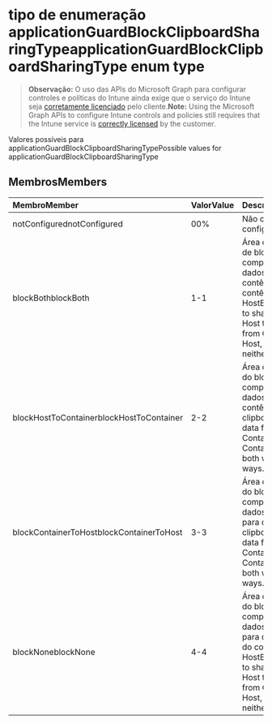 # <a name="applicationguardblockclipboardsharingtype-enum-type"></a><span data-ttu-id="2df4c-101">tipo de enumeração applicationGuardBlockClipboardSharingType</span><span class="sxs-lookup"><span data-stu-id="2df4c-101">applicationGuardBlockClipboardSharingType enum type</span></span>

> <span data-ttu-id="2df4c-102">**Observação:** O uso das APIs do Microsoft Graph para configurar controles e políticas do Intune ainda exige que o serviço do Intune seja [corretamente licenciado](https://go.microsoft.com/fwlink/?linkid=839381) pelo cliente.</span><span class="sxs-lookup"><span data-stu-id="2df4c-102">**Note:** Using the Microsoft Graph APIs to configure Intune controls and policies still requires that the Intune service is [correctly licensed](https://go.microsoft.com/fwlink/?linkid=839381) by the customer.</span></span>

<span data-ttu-id="2df4c-103">Valores possíveis para applicationGuardBlockClipboardSharingType</span><span class="sxs-lookup"><span data-stu-id="2df4c-103">Possible values for applicationGuardBlockClipboardSharingType</span></span>
## <a name="members"></a><span data-ttu-id="2df4c-104">Membros</span><span class="sxs-lookup"><span data-stu-id="2df4c-104">Members</span></span>
|<span data-ttu-id="2df4c-105">Membro</span><span class="sxs-lookup"><span data-stu-id="2df4c-105">Member</span></span>|<span data-ttu-id="2df4c-106">Valor</span><span class="sxs-lookup"><span data-stu-id="2df4c-106">Value</span></span>|<span data-ttu-id="2df4c-107">Descrição</span><span class="sxs-lookup"><span data-stu-id="2df4c-107">Description</span></span>|
|:---|:---|:---|
|<span data-ttu-id="2df4c-108">notConfigured</span><span class="sxs-lookup"><span data-stu-id="2df4c-108">notConfigured</span></span>|<span data-ttu-id="2df4c-109">0</span><span class="sxs-lookup"><span data-stu-id="2df4c-109">0%</span></span>|<span data-ttu-id="2df4c-110">Não configurado</span><span class="sxs-lookup"><span data-stu-id="2df4c-110">Not configured</span></span>|
|<span data-ttu-id="2df4c-111">blockBoth</span><span class="sxs-lookup"><span data-stu-id="2df4c-111">blockBoth</span></span>|<span data-ttu-id="2df4c-112">1</span><span class="sxs-lookup"><span data-stu-id="2df4c-112">-1</span></span>|<span data-ttu-id="2df4c-113">Área de transferência de bloco de compartilhamento de dados do Host para o contêiner e do contêiner ao Host</span><span class="sxs-lookup"><span data-stu-id="2df4c-113">Block clipboard to share data from Host to Container, or from Container to Host, or both ways, or neither ways.</span></span>|
|<span data-ttu-id="2df4c-114">blockHostToContainer</span><span class="sxs-lookup"><span data-stu-id="2df4c-114">blockHostToContainer</span></span>|<span data-ttu-id="2df4c-115">2</span><span class="sxs-lookup"><span data-stu-id="2df4c-115">-2</span></span>|<span data-ttu-id="2df4c-116">Área de transferência do bloco de compartilhamento de dados do Host para o contêiner</span><span class="sxs-lookup"><span data-stu-id="2df4c-116">Block clipboard to share data from Host to Container, or from Container to Host, or both ways, or neither ways.</span></span>|
|<span data-ttu-id="2df4c-117">blockContainerToHost</span><span class="sxs-lookup"><span data-stu-id="2df4c-117">blockContainerToHost</span></span>|<span data-ttu-id="2df4c-118">3</span><span class="sxs-lookup"><span data-stu-id="2df4c-118">-3</span></span>|<span data-ttu-id="2df4c-119">Área de transferência do bloco de compartilhamento de dados do Contêiner para o Host</span><span class="sxs-lookup"><span data-stu-id="2df4c-119">Block clipboard to share data from Host to Container, or from Container to Host, or both ways, or neither ways.</span></span>|
|<span data-ttu-id="2df4c-120">blockNone</span><span class="sxs-lookup"><span data-stu-id="2df4c-120">blockNone</span></span>|<span data-ttu-id="2df4c-121">4</span><span class="sxs-lookup"><span data-stu-id="2df4c-121">-4</span></span>|<span data-ttu-id="2df4c-122">Área de transferência do bloco de compartilhamento de dados nem do Host para o contêiner nem do contêiner ao Host</span><span class="sxs-lookup"><span data-stu-id="2df4c-122">Block clipboard to share data from Host to Container, or from Container to Host, or both ways, or neither ways.</span></span>|








